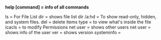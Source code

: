 
**help [command] = info of all commands** 

ls = For File List
dir = shows file list 
dir /a:hd = To show read-only, hidden, and system files.
del = delete items
type = to view what's inside the file
icacls = to modify Permissions
net user = shows other users
net user <username> = shows info of the user
ver = shows version
systeminfo = 
